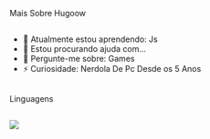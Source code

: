 <link href="https://raw.githubusercontent.com/hugoow/hugoow/main/style.css" rel="stylesheet">

Mais Sobre Hugoow
##
- 🌱 Atualmente estou aprendendo: Js
- 🤔 Estou procurando ajuda com...
- 💬 Pergunte-me sobre: Games
- ⚡ Curiosidade: Nerdola De Pc Desde os 5 Anos
##
Linguagens
##
<img class="linguagens" src="https://cdn.jsdelivr.net/gh/devicons/devicon/icons/css3/css3-plain-wordmark.svg" />
              
